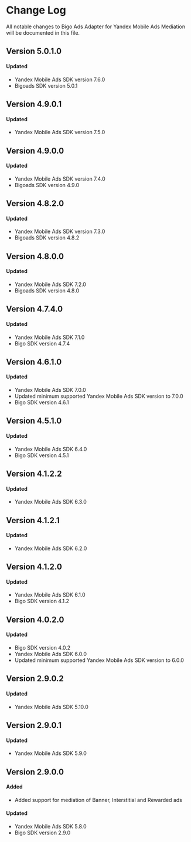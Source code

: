 # Change Log
All notable changes to Bigo Ads Adapter for Yandex Mobile Ads Mediation will be documented in this file.

## Version 5.0.1.0

#### Updated
* Yandex Mobile Ads SDK version 7.6.0
* Bigoads SDK version 5.0.1

## Version 4.9.0.1

#### Updated
* Yandex Mobile Ads SDK version 7.5.0

## Version 4.9.0.0

#### Updated
* Yandex Mobile Ads SDK version 7.4.0
* Bigoads SDK version 4.9.0

## Version 4.8.2.0

#### Updated
* Yandex Mobile Ads SDK version 7.3.0
* Bigoads SDK version 4.8.2

## Version 4.8.0.0

#### Updated
* Yandex Mobile Ads SDK 7.2.0
* Bigoads SDK version 4.8.0

## Version 4.7.4.0

#### Updated
* Yandex Mobile Ads SDK 7.1.0
* Bigo SDK version 4.7.4

## Version 4.6.1.0

#### Updated
* Yandex Mobile Ads SDK 7.0.0
* Updated minimum supported Yandex Mobile Ads SDK version to 7.0.0
* Bigo SDK version 4.6.1

## Version 4.5.1.0

#### Updated
* Yandex Mobile Ads SDK 6.4.0
* Bigo SDK version 4.5.1

## Version 4.1.2.2

#### Updated
* Yandex Mobile Ads SDK 6.3.0

## Version 4.1.2.1

#### Updated
* Yandex Mobile Ads SDK 6.2.0

## Version 4.1.2.0

#### Updated
* Yandex Mobile Ads SDK 6.1.0
* Bigo SDK version 4.1.2

## Version 4.0.2.0

#### Updated
* Bigo SDK version 4.0.2
* Yandex Mobile Ads SDK 6.0.0
* Updated minimum supported Yandex Mobile Ads SDK version to 6.0.0

## Version 2.9.0.2

#### Updated
* Yandex Mobile Ads SDK 5.10.0

## Version 2.9.0.1

#### Updated
* Yandex Mobile Ads SDK 5.9.0

## Version 2.9.0.0

#### Added
* Added support for mediation of Banner, Interstitial and Rewarded ads

#### Updated
* Yandex Mobile Ads SDK 5.8.0
* Bigo SDK version 2.9.0
